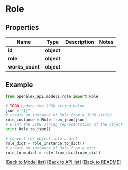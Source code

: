 # Role


## Properties

Name | Type | Description | Notes
------------ | ------------- | ------------- | -------------
**id** | **object** |  | 
**role** | **object** |  | 
**works_count** | **object** |  | 

## Example

```python
from openalex_api.models.role import Role

# TODO update the JSON string below
json = "{}"
# create an instance of Role from a JSON string
role_instance = Role.from_json(json)
# print the JSON string representation of the object
print Role.to_json()

# convert the object into a dict
role_dict = role_instance.to_dict()
# create an instance of Role from a dict
role_form_dict = role.from_dict(role_dict)
```
[[Back to Model list]](../README.md#documentation-for-models) [[Back to API list]](../README.md#documentation-for-api-endpoints) [[Back to README]](../README.md)


